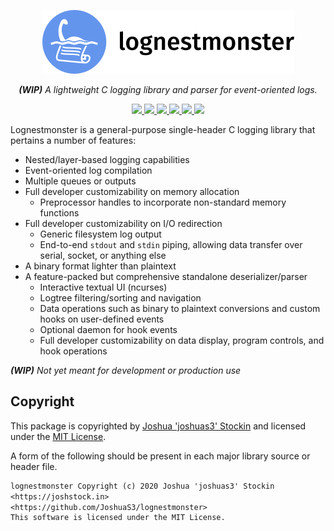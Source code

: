 <p align="center" id="lnm">
  <img src="/static/logobanner.png"/>
</p>
<p align="center">
  <i><b>(WIP)</b> A lightweight C logging library and parser for event-oriented logs.</i>
</p>
<p align="center">
  <a href="https://github.com/JoshuaS3/lognestmonster/blob/dev/LICENSE">
    <img src="https://img.shields.io/github/license/joshuas3/lognestmonster?style=flat-square"/>
  </a>
  <a href="https://github.com/JoshuaS3/lognestmonster/tree/dev">
    <img src="https://img.shields.io/badge/version-(WIP) 0.3.0-informational?style=flat-square"/>
  </a>
  <a href="https://github.com/JoshuaS3/lognestmonster/blob/dev/src/c/lognestmonster.h">
    <img src="https://img.shields.io/github/size/joshuas3/lognestmonster/src/c/lognestmonster.h?label=header%20size&style=flat-square"/>
  </a>
  <a href="https://app.codacy.com/manual/JoshuaS3/lognestmonster/dashboard">
    <img src="https://img.shields.io/codacy/grade/15048b0c7728497394651e295d61746b/dev?logo=codacy&style=flat-square"/>
  </a>
  <a href="https://travis-ci.com/JoshuaS3/lognestmonster">
    <img src="https://img.shields.io/travis/joshuas3/lognestmonster/dev?logo=travis&style=flat-square"/>
  </a>
  <a href="https://github.com/JoshuaS3/lognestmonster/actions">
    <img src="https://img.shields.io/github/workflow/status/JoshuaS3/lognestmonster/C Header Unit Tests?label=C%20Header%20Unit%20Tests&logo=github&style=flat-square"/>
  </a>
<p>

Lognestmonster is a general-purpose single-header C logging library that
pertains a number of features:

* Nested/layer-based logging capabilities
* Event-oriented log compilation
* Multiple queues or outputs
* Full developer customizability on memory allocation
  * Preprocessor handles to incorporate non-standard memory functions
* Full developer customizability on I/O redirection
  * Generic filesystem log output
  * End-to-end `stdout` and `stdin` piping, allowing data transfer over serial,
    socket, or anything else
* A binary format lighter than plaintext
* A feature-packed but comprehensive standalone deserializer/parser
  * Interactive textual UI (ncurses)
  * Logtree filtering/sorting and navigation
  * Data operations such as binary to plaintext conversions and custom hooks on
    user-defined events
  * Optional daemon for hook events
  * Full developer customizability on data display, program controls, and hook
    operations

_**(WIP)** Not yet meant for development or production use_

## Copyright

This package is copyrighted by [Joshua 'joshuas3'
Stockin](https://joshstock.in/) and licensed under the [MIT License](LICENSE).

A form of the following should be present in each major library source or header
file.

```txt
lognestmonster Copyright (c) 2020 Joshua 'joshuas3' Stockin
<https://joshstock.in>
<https://github.com/JoshuaS3/lognestmonster>
This software is licensed under the MIT License.
```
